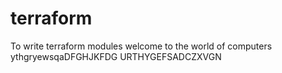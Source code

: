 # terraform
To write terraform modules welcome to the world of computers
ythgryewsqaDFGHJKFDG
URTHYGEFSADCZXVGN	
